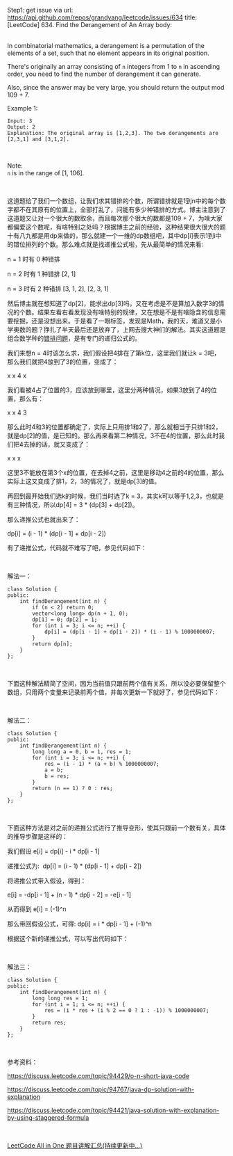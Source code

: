 Step1: get issue via url: https://api.github.com/repos/grandyang/leetcode/issues/634 
 title:[LeetCode] 634. Find the Derangement of An Array 
 body:  
  

In combinatorial mathematics, a derangement is a permutation of the elements of a set, such that no element appears in its original position.

There's originally an array consisting of `n` integers from 1 to `n` in ascending order, you need to find the number of derangement it can generate.

Also, since the answer may be very large, you should return the output mod 109 + 7.

Example 1:
    
    
    Input: 3
    Output: 2
    Explanation: The original array is [1,2,3]. The two derangements are [2,3,1] and [3,1,2].
    

 

Note:  
`n` is in the range of [1, 106].

 

这道题给了我们一个数组，让我们求其错排的个数，所谓错排就是1到n中的每个数字都不在其原有的位置上，全部打乱了，问能有多少种错排的方式。博主注意到了这道题又让对一个很大的数取余，而且每次那个很大的数都是109 + 7，为啥大家都偏爱这个数呢，有啥特别之处吗？根据博主之前的经验，这种结果很大很大的题十有八九都是用dp来做的，那么就建一个一维的dp数组吧，其中dp[i]表示1到i中的错位排列的个数。那么难点就是找递推公式啦，先从最简单的情况来看:

n = 1 时有 0 种错排

n = 2 时有 1 种错排 [2, 1]

n = 3 时有 2 种错排 [3, 1, 2], [2, 3, 1]

然后博主就在想知道了dp[2]，能求出dp[3]吗，又在考虑是不是算加入数字3的情况的个数。结果左看右看发现没有啥特别的规律，又在想是不是有啥隐含的信息需要挖掘，还是没想出来。于是看了一眼标签，发现是Math，我的天，难道又是小学奥数的题？挣扎了半天最后还是放弃了，上网去搜大神们的解法。其实这道题是组合数学种的[错排问题](https://zh.wikipedia.org/wiki/%E9%94%99%E6%8E%92%E9%97%AE%E9%A2%98)，是有专门的递归公式的。

我们来想n = 4时该怎么求，我们假设把4排在了第k位，这里我们就让k = 3吧，那么我们就把4放到了3的位置，变成了：

x x 4 x

我们看被4占了位置的3，应该放到哪里，这里分两种情况，如果3放到了4的位置，那么有：

x x 4 3

那么此时4和3的位置都确定了，实际上只用排1和2了，那么就相当于只排1和2，就是dp[2]的值，是已知的。那么再来看第二种情况，3不在4的位置，那么此时我们把4去掉的话，就又变成了：

x x x

这里3不能放在第3个x的位置，在去掉4之前，这里是移动4之前的4的位置，那么实际上这又变成了排1，2，3的情况了，就是dp[3]的值。

再回到最开始我们选k的时候，我们当时选了k = 3，其实k可以等于1,2,3，也就是有三种情况，所以dp[4] = 3 * (dp[3] + dp[2])。

那么递推公式也就出来了：

dp[i] = (i - 1) * (dp[i - 1] + dp[i - 2])

有了递推公式，代码就不难写了吧，参见代码如下：

 

解法一：
    
    
    class Solution {
    public:
        int findDerangement(int n) {
            if (n < 2) return 0;
            vector<long long> dp(n + 1, 0);
            dp[1] = 0; dp[2] = 1;
            for (int i = 3; i <= n; ++i) {
                dp[i] = (dp[i - 1] + dp[i - 2]) * (i - 1) % 1000000007;
            }
            return dp[n];
        }
    };

 

下面这种解法精简了空间，因为当前值只跟前两个值有关系，所以没必要保留整个数组，只用两个变量来记录前两个值，并每次更新一下就好了，参见代码如下：

 

解法二：
    
    
    class Solution {
    public:
        int findDerangement(int n) {
            long long a = 0, b = 1, res = 1;
            for (int i = 3; i <= n; ++i) {
                res = (i - 1) * (a + b) % 1000000007;
                a = b;
                b = res;
            }
            return (n == 1) ? 0 : res;
        }
    };

 

下面这种方法是对之前的递推公式进行了推导变形，使其只跟前一个数有关，具体的推导步骤是这样的：

我们假设 e[i] = dp[i] - i * dp[i - 1]

递推公式为:  dp[i] = (i - 1) * (dp[i - 1] + dp[i - 2])

将递推公式带入假设，得到：

e[i] = -dp[i - 1] + (n - 1) * dp[i - 2] = -e[i - 1]

从而得到 e[i] = (-1)^n

那么带回假设公式，可得: dp[i] = i * dp[i - 1] + (-1)^n

根据这个新的递推公式，可以写出代码如下：

 

解法三：
    
    
    class Solution {
    public:
        int findDerangement(int n) {
            long long res = 1;
            for (int i = 1; i <= n; ++i) {
                res = (i * res + (i % 2 == 0 ? 1 : -1)) % 1000000007; 
            }
            return res;
        }
    };

 

参考资料：

<https://discuss.leetcode.com/topic/94429/o-n-short-java-code>

<https://discuss.leetcode.com/topic/94767/java-dp-solution-with-explanation>

<https://discuss.leetcode.com/topic/94421/java-solution-with-explanation-by-using-staggered-formula>

 

[LeetCode All in One 题目讲解汇总(持续更新中...)](http://www.cnblogs.com/grandyang/p/4606334.html)
